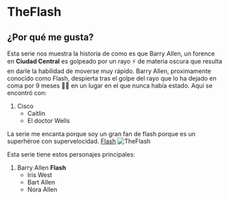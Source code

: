 # TheFlash
 ## ¿Por qué me gusta?
Esta serie nos muestra la historia de como es que Barry Allen, un forence en **Ciudad Central** es golpeado por un rayo :zap: de materia oscura que resulta en darle la habilidad de moverse muy rápido.
Barry Allen, proximamente conocido como Flash, despierta tras el golpe del rayo que lo ha dejado en coma por 9 meses :face_with_spiral_eyes: en un lugar en el que nunca había estado. Aquí se encontró con:

1. Cisco
    - Caitlin
    - El doctor Wells

La serie me encanta porque soy un gran fan de flash porque es un superhéroe con supervelocidad. [Flash](https://es.wikipedia.org/wiki/The_Flash_(serie_de_televisión_de_2014))
![TheFlash](https://m.media-amazon.com/images/M/MV5BMDIzNzYwNTctZWY4Mi00YjQ2LWI5YWYtMzdmNDgwMGI4Yzk1XkEyXkFqcGdeQXVyMTkxNjUyNQ@@._V1_FMjpg_UX1000_.jpg)

Esta serie tiene estos personajes principales:

1. Barry Allen **Flash**
    - Iris West
    - Bart Allen
    - Nora Allen

